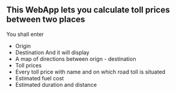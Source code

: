 ## This WebApp lets you calculate toll prices between two places
You shall enter
- Origin
- Destination
And it will display
- A map of directions between orign - destination
- Toll prices
- Every toll price with name and on which road toll is situated
- Estimated fuel cost
- Estimated duration and distance